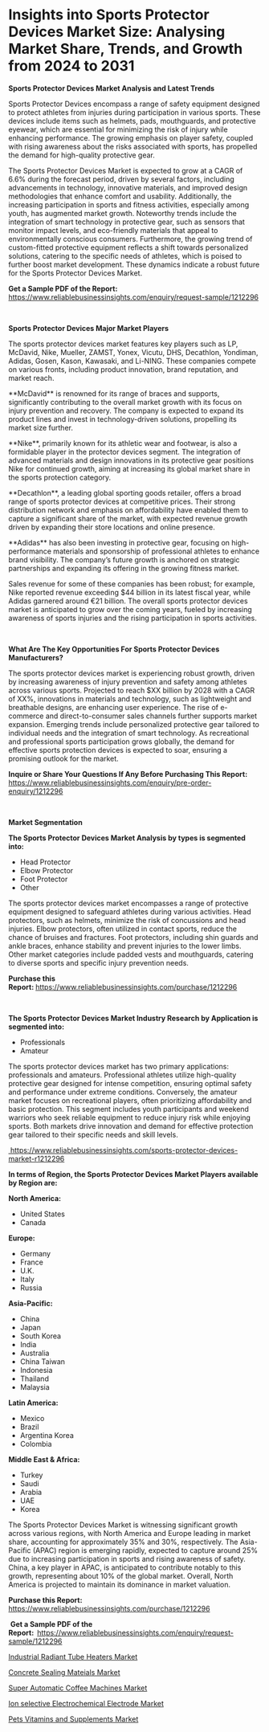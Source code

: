 <p><h1>Insights into Sports Protector Devices Market Size: Analysing Market Share, Trends, and Growth from 2024 to 2031</h1></p><p><strong>Sports Protector Devices Market Analysis and Latest Trends</strong></p>
<p><p>Sports Protector Devices encompass a range of safety equipment designed to protect athletes from injuries during participation in various sports. These devices include items such as helmets, pads, mouthguards, and protective eyewear, which are essential for minimizing the risk of injury while enhancing performance. The growing emphasis on player safety, coupled with rising awareness about the risks associated with sports, has propelled the demand for high-quality protective gear.</p><p>The Sports Protector Devices Market is expected to grow at a CAGR of 6.6% during the forecast period, driven by several factors, including advancements in technology, innovative materials, and improved design methodologies that enhance comfort and usability. Additionally, the increasing participation in sports and fitness activities, especially among youth, has augmented market growth. Noteworthy trends include the integration of smart technology in protective gear, such as sensors that monitor impact levels, and eco-friendly materials that appeal to environmentally conscious consumers. Furthermore, the growing trend of custom-fitted protective equipment reflects a shift towards personalized solutions, catering to the specific needs of athletes, which is poised to further boost market development. These dynamics indicate a robust future for the Sports Protector Devices Market.</p></p>
<p><strong>Get a Sample PDF of the Report:&nbsp;</strong> <a href="https://www.reliablebusinessinsights.com/enquiry/request-sample/1212296?utm_campaign=48&utm_medium=2&utm_source=Github&utm_content=ia&utm_term=06102024&utm_id=sports-protector-devices">https://www.reliablebusinessinsights.com/enquiry/request-sample/1212296</a></p>
<p>&nbsp;</p>
<p><strong>Sports Protector Devices Major Market Players</strong></p>
<p><p>The sports protector devices market features key players such as LP, McDavid, Nike, Mueller, ZAMST, Yonex, Vicutu, DHS, Decathlon, Yondiman, Adidas, Gosen, Kason, Kawasaki, and Li-NING. These companies compete on various fronts, including product innovation, brand reputation, and market reach.</p><p>**McDavid** is renowned for its range of braces and supports, significantly contributing to the overall market growth with its focus on injury prevention and recovery. The company is expected to expand its product lines and invest in technology-driven solutions, propelling its market size further.</p><p>**Nike**, primarily known for its athletic wear and footwear, is also a formidable player in the protector devices segment. The integration of advanced materials and design innovations in its protective gear positions Nike for continued growth, aiming at increasing its global market share in the sports protection category.</p><p>**Decathlon**, a leading global sporting goods retailer, offers a broad range of sports protector devices at competitive prices. Their strong distribution network and emphasis on affordability have enabled them to capture a significant share of the market, with expected revenue growth driven by expanding their store locations and online presence.</p><p>**Adidas** has also been investing in protective gear, focusing on high-performance materials and sponsorship of professional athletes to enhance brand visibility. The company’s future growth is anchored on strategic partnerships and expanding its offering in the growing fitness market.</p><p>Sales revenue for some of these companies has been robust; for example, Nike reported revenue exceeding $44 billion in its latest fiscal year, while Adidas garnered around €21 billion. The overall sports protector devices market is anticipated to grow over the coming years, fueled by increasing awareness of sports injuries and the rising participation in sports activities.</p></p>
<p>&nbsp;</p>
<p><strong>What Are The Key Opportunities For Sports Protector Devices Manufacturers?</strong></p>
<p><p>The sports protector devices market is experiencing robust growth, driven by increasing awareness of injury prevention and safety among athletes across various sports. Projected to reach $XX billion by 2028 with a CAGR of XX%, innovations in materials and technology, such as lightweight and breathable designs, are enhancing user experience. The rise of e-commerce and direct-to-consumer sales channels further supports market expansion. Emerging trends include personalized protective gear tailored to individual needs and the integration of smart technology. As recreational and professional sports participation grows globally, the demand for effective sports protection devices is expected to soar, ensuring a promising outlook for the market.</p></p>
<p><strong>Inquire or Share Your Questions If Any Before Purchasing This Report:</strong> <a href="https://www.reliablebusinessinsights.com/enquiry/pre-order-enquiry/1212296?utm_campaign=48&utm_medium=2&utm_source=Github&utm_content=ia&utm_term=06102024&utm_id=sports-protector-devices">https://www.reliablebusinessinsights.com/enquiry/pre-order-enquiry/1212296</a></p>
<p>&nbsp;</p>
<p><strong>Market Segmentation</strong></p>
<p><strong>The Sports Protector Devices Market Analysis by types is segmented into:</strong></p>
<p><ul><li>Head Protector</li><li>Elbow Protector</li><li>Foot Protector</li><li>Other</li></ul></p>
<p><p>The sports protector devices market encompasses a range of protective equipment designed to safeguard athletes during various activities. Head protectors, such as helmets, minimize the risk of concussions and head injuries. Elbow protectors, often utilized in contact sports, reduce the chance of bruises and fractures. Foot protectors, including shin guards and ankle braces, enhance stability and prevent injuries to the lower limbs. Other market categories include padded vests and mouthguards, catering to diverse sports and specific injury prevention needs.</p></p>
<p><strong>Purchase this Report:&nbsp;</strong><a href="https://www.reliablebusinessinsights.com/purchase/1212296?utm_campaign=48&utm_medium=2&utm_source=Github&utm_content=ia&utm_term=06102024&utm_id=sports-protector-devices">https://www.reliablebusinessinsights.com/purchase/1212296</a></p>
<p>&nbsp;</p>
<p><strong>The Sports Protector Devices Market Industry Research by Application is segmented into:</strong></p>
<p><ul><li>Professionals</li><li>Amateur</li></ul></p>
<p><p>The sports protector devices market has two primary applications: professionals and amateurs. Professional athletes utilize high-quality protective gear designed for intense competition, ensuring optimal safety and performance under extreme conditions. Conversely, the amateur market focuses on recreational players, often prioritizing affordability and basic protection. This segment includes youth participants and weekend warriors who seek reliable equipment to reduce injury risk while enjoying sports. Both markets drive innovation and demand for effective protection gear tailored to their specific needs and skill levels.</p></p>
<p><a href="https://www.reliablebusinessinsights.com/sports-protector-devices-market-r1212296?utm_campaign=48&utm_medium=2&utm_source=Github&utm_content=ia&utm_term=06102024&utm_id=sports-protector-devices">&nbsp;https://www.reliablebusinessinsights.com/sports-protector-devices-market-r1212296</a></p>
<p><strong>In terms of Region, the Sports Protector Devices Market Players available by Region are:</strong></p>
<p>
    <p> <strong> North America: </strong>
        <ul>
            <li>United States</li>
            <li>Canada</li>
        </ul>
        </p> 
    <p> <strong> Europe: </strong>
        <ul>
            <li>Germany</li>
            <li>France</li>
            <li>U.K.</li>
            <li>Italy</li>
            <li>Russia</li>
        </ul>
        </p> 
    <p> <strong> Asia-Pacific: </strong>
        <ul>
            <li>China</li>
            <li>Japan</li>
            <li>South Korea</li>
            <li>India</li>
            <li>Australia</li>
            <li>China Taiwan</li>
            <li>Indonesia</li>
            <li>Thailand</li>
            <li>Malaysia</li>
        </ul>
        </p> 
    <p> <strong> Latin America: </strong>
        <ul>
            <li>Mexico</li>
            <li>Brazil</li>
            <li>Argentina Korea</li>
            <li>Colombia</li>
        </ul>
        </p> 
    <p> <strong> Middle East & Africa: </strong>
        <ul>
            <li>Turkey</li>
            <li>Saudi</li>
            <li>Arabia</li>
            <li>UAE</li>
            <li>Korea</li>
        </ul>
    </p>
    </p>
<p><p>The Sports Protector Devices Market is witnessing significant growth across various regions, with North America and Europe leading in market share, accounting for approximately 35% and 30%, respectively. The Asia-Pacific (APAC) region is emerging rapidly, expected to capture around 25% due to increasing participation in sports and rising awareness of safety. China, a key player in APAC, is anticipated to contribute notably to this growth, representing about 10% of the global market. Overall, North America is projected to maintain its dominance in market valuation.</p></p>
<p><strong>Purchase this Report: </strong><a href="https://www.reliablebusinessinsights.com/purchase/1212296?utm_campaign=48&utm_medium=2&utm_source=Github&utm_content=ia&utm_term=06102024&utm_id=sports-protector-devices">https://www.reliablebusinessinsights.com/purchase/1212296</a></p>
<p>&nbsp;<strong>Get a Sample PDF of the Report:&nbsp;&nbsp;</strong><a href="https://www.reliablebusinessinsights.com/enquiry/request-sample/1212296?utm_campaign=48&utm_medium=2&utm_source=Github&utm_content=ia&utm_term=06102024&utm_id=sports-protector-devices">https://www.reliablebusinessinsights.com/enquiry/request-sample/1212296</a></p>
<p><strong></strong></p>
<p><p><a href="https://www.linkedin.com/pulse/market-forecast-global-industrial-radiant-tube-heaters-nbruf?utm_campaign=48&utm_medium=2&utm_source=Github&utm_content=ia&utm_term=06102024&utm_id=sports-protector-devices">Industrial Radiant Tube Heaters Market</a></p><p><a href="https://github.com/alesiasc0na/Market-Research-Report-List-1/blob/main/concrete-sealing-mateials-market.md?utm_campaign=48&utm_medium=2&utm_source=Github&utm_content=ia&utm_term=06102024&utm_id=sports-protector-devices">Concrete Sealing Mateials Market</a></p><p><a href="https://www.linkedin.com/pulse/trends-global-super-automatic-coffee-machines-market-qtfec?utm_campaign=48&utm_medium=2&utm_source=Github&utm_content=ia&utm_term=06102024&utm_id=sports-protector-devices">Super Automatic Coffee Machines Market</a></p><p><a href="https://issuu.com/reportprime-2/docs/ion-selective-electrochemical-elect_55f6da35e976b5?utm_campaign=48&utm_medium=2&utm_source=Github&utm_content=ia&utm_term=06102024&utm_id=sports-protector-devices">Ion selective Electrochemical Electrode Market</a></p><p><a href="https://github.com/WayneHopkins413/Market-Research-Report-List-1/blob/main/pets-vitamins-and-supplements-market.md?utm_campaign=48&utm_medium=2&utm_source=Github&utm_content=ia&utm_term=06102024&utm_id=sports-protector-devices">Pets Vitamins and Supplements Market</a></p></p>